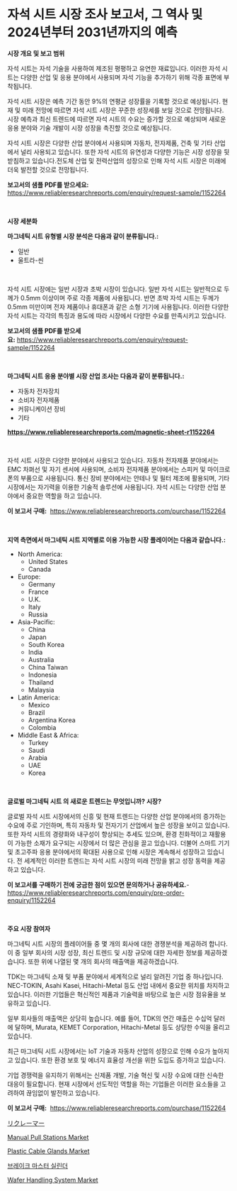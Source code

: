<p><h1>자석 시트 시장 조사 보고서, 그 역사 및 2024년부터 2031년까지의 예측</h1></p><p><strong>시장 개요 및 보고 범위</strong></p>
<p><p>자석 시트는 자석 기술을 사용하여 제조된 평평하고 유연한 재료입니다. 이러한 자석 시트는 다양한 산업 및 응용 분야에서 사용되며 자석 기능을 추가하기 위해 각종 표면에 부착됩니다.</p><p>자석 시트 시장은 예측 기간 동안 9%의 연평균 성장률을 기록할 것으로 예상됩니다. 현재 및 미래 전망에 따르면 자석 시트 시장은 꾸준한 성장세를 보일 것으로 전망됩니다. 시장 예측과 최신 트렌드에 따르면 자석 시트의 수요는 증가할 것으로 예상되며 새로운 응용 분야와 기술 개발이 시장 성장을 촉진할 것으로 예상됩니다.</p><p>자석 시트 시장은 다양한 산업 분야에서 사용되며 자동차, 전자제품, 건축 및 기타 산업에서 널리 사용되고 있습니다. 또한 자석 시트의 유연성과 다양한 기능은 시장 성장을 뒷받침하고 있습니다.전도체 산업 및 전력산업의 성장으로 인해 자석 시트 시장은 미래에 더욱 발전할 것으로 전망됩니다.</p></p>
<p><strong>보고서의 샘플 PDF를 받으세요:</strong> <a href="https://www.reliableresearchreports.com/enquiry/request-sample/1152264">https://www.reliableresearchreports.com/enquiry/request-sample/1152264</a></p>
<p>&nbsp;</p>
<p><strong>시장 세분화</strong></p>
<p><strong>마그네틱 시트 유형별 시장 분석은 다음과 같이 분류됩니다.:</strong></p>
<p><ul><li>일반</li><li>울트라-씬</li></ul></p>
<p>&nbsp;</p>
<p><p>자석 시트 시장에는 일반 시장과 초박 시장이 있습니다. 일반 자석 시트는 일반적으로 두께가 0.5mm 이상이며 주로 각종 제품에 사용됩니다. 반면 초박 자석 시트는 두께가 0.5mm 미만이며 전자 제품이나 휴대폰과 같은 소형 기기에 사용됩니다. 이러한 다양한 자석 시트는 각각의 특징과 용도에 따라 시장에서 다양한 수요를 만족시키고 있습니다.</p></p>
<p><strong>보고서의 샘플 PDF를 받으세요:</strong>&nbsp;<a href="https://www.reliableresearchreports.com/enquiry/request-sample/1152264">https://www.reliableresearchreports.com/enquiry/request-sample/1152264</a></p>
<p>&nbsp;</p>
<p><strong> 마그네틱 시트 응용 분야별 시장 산업 조사는 다음과 같이 분류됩니다.:</strong></p>
<p><ul><li>자동차 전자장치</li><li>소비자 전자제품</li><li>커뮤니케이션 장비</li><li>기타</li></ul></p>
<p><strong><a href="https://www.reliableresearchreports.com/magnetic-sheet-r1152264">https://www.reliableresearchreports.com/magnetic-sheet-r1152264</a></strong></p>
<p>&nbsp;</p>
<p><p>자석 시트 시장은 다양한 분야에서 사용되고 있습니다. 자동차 전자제품 분야에서는 EMC 차펴선 및 자기 센서에 사용되며, 소비자 전자제품 분야에서는 스피커 및 마이크로폰의 부품으로 사용됩니다. 통신 장비 분야에서는 안테나 및 필터 제조에 활용되며, 기타 시장에서는 자기력을 이용한 기술적 솔루션에 사용됩니다. 자석 시트는 다양한 산업 분야에서 중요한 역할을 하고 있습니다.</p></p>
<p><strong>이 보고서 구매:</strong>&nbsp; <a href="https://www.reliableresearchreports.com/purchase/1152264">https://www.reliableresearchreports.com/purchase/1152264</a></p>
<p>&nbsp;</p>
<p><strong>지역 측면에서 마그네틱 시트 지역별로 이용 가능한 시장 플레이어는 다음과 같습니다.:</strong></p>
<p><ul>
    <li>
        North America:
        <ul>
            <li>United States</li>
            <li>Canada</li>
        </ul>
    </li>
    <li>
        Europe:
        <ul>
            <li>Germany</li>
            <li>France</li>
            <li>U.K.</li>
            <li>Italy</li>
            <li>Russia</li>
        </ul>
    </li>
    <li>
        Asia-Pacific:
        <ul>
            <li>China</li>
            <li>Japan</li>
            <li>South Korea</li>
            <li>India</li>
            <li>Australia</li>
            <li>China Taiwan</li>
            <li>Indonesia</li>
            <li>Thailand</li>
            <li>Malaysia</li>
        </ul>
    </li>
    <li>
        Latin America:
        <ul>
            <li>Mexico</li>
            <li>Brazil</li>
            <li>Argentina Korea</li>
            <li>Colombia</li>
        </ul>
    </li>
    <li>
        Middle East & Africa:
        <ul>
            <li>Turkey</li>
            <li>Saudi</li>
            <li>Arabia</li>
            <li>UAE</li>
            <li>Korea</li>
        </ul>
    </li>
    </ul></p>
<p>&nbsp;</p>
<p><strong>글로벌 마그네틱 시트 의 새로운 트렌드는 무엇입니까? 시장?</strong></p>
<p><p>글로벌 자석 시트 시장에서의 신흥 및 현재 트렌드는 다양한 산업 분야에서의 증가하는 수요에 주로 기인하며, 특히 자동차 및 전자기기 산업에서 높은 성장을 보이고 있습니다. 또한 자석 시트의 경량화와 내구성이 향상되는 추세도 있으며, 환경 친화적이고 재활용이 가능한 소재가 요구되는 시장에서 더 많은 관심을 끌고 있습니다. 더불어 스마트 기기 및 초고주파 응용 분야에서의 확대된 사용으로 인해 시장은 계속해서 성장하고 있습니다. 전 세계적인 이러한 트렌드는 자석 시트 시장의 미래 전망을 밝고 성장 동력을 제공하고 있습니다.</p></p>
<p><strong>이 보고서를 구매하기 전에 궁금한 점이 있으면 문의하거나 공유하세요.</strong>- <a href="https://www.reliableresearchreports.com/enquiry/pre-order-enquiry/1152264">https://www.reliableresearchreports.com/enquiry/pre-order-enquiry/1152264</a></p>
<p>&nbsp;</p>
<p><strong>주요 시장 참여자</strong></p>
<p><p>마그네틱 시트 시장의 플레이어들 중 몇 개의 회사에 대한 경쟁분석을 제공하려 합니다. 이 중 일부 회사의 시장 성장, 최신 트렌드 및 시장 규모에 대한 자세한 정보를 제공하겠습니다. 또한 위에 나열된 몇 개의 회사의 매출액을 제공하겠습니다.</p><p>TDK는 마그네틱 소재 및 부품 분야에서 세계적으로 널리 알려진 기업 중 하나입니다. NEC-TOKIN, Asahi Kasei, Hitachi-Metal 등도 산업 내에서 중요한 위치를 차지하고 있습니다. 이러한 기업들은 혁신적인 제품과 기술력을 바탕으로 높은 시장 점유율을 보유하고 있습니다.</p><p>일부 회사들의 매출액은 상당히 높습니다. 예를 들어, TDK의 연간 매출은 수십억 달러에 달하며, Murata, KEMET Corporation, Hitachi-Metal 등도 상당한 수익을 올리고 있습니다.</p><p>최근 마그네틱 시트 시장에서는 IoT 기술과 자동차 산업의 성장으로 인해 수요가 높아지고 있습니다. 또한 환경 보호 및 에너지 효율성 개선을 위한 도입도 증가하고 있습니다.</p><p>기업 경쟁력을 유지하기 위해서는 신제품 개발, 기술 혁신 및 시장 수요에 대한 신속한 대응이 필요합니다. 현재 시장에서 선도적인 역할을 하는 기업들은 이러한 요소들을 고려하여 끊임없이 발전하고 있습니다.</p></p>
<p><strong>이 보고서 구매:</strong>&nbsp;&nbsp;<a href="https://www.reliableresearchreports.com/purchase/1152264">https://www.reliableresearchreports.com/purchase/1152264</a></p>
<p><p><a href="https://medium.com/@amberchain86/%E3%83%AA%E3%82%AF%E3%83%AC%E3%82%A4%E3%83%9E%E3%83%BC%E5%B8%82%E5%A0%B4%E3%81%AF-%E5%B8%82%E5%A0%B4%E3%82%B7%E3%82%A7%E3%82%A2-%E3%82%B5%E3%82%A4%E3%82%BA-%E3%81%8A%E3%82%88%E3%81%B32031%E5%B9%B4%E3%81%BE%E3%81%A7%E3%81%AE%E4%BA%88%E6%B8%AC%E3%82%92%E4%B8%AD%E5%BF%83%E3%81%AB%E6%8D%AE%E3%81%88%E3%81%A6%E3%81%84%E3%81%BE%E3%81%99-f0b279383c3c">リクレーマー</a></p><p><a href="https://view.publitas.com/reportprime-1/manual-pull-stations-market-analysis-its-cagr-market-segmentation-and-global-industry-overview/">Manual Pull Stations Market</a></p><p><a href="https://issuu.com/reportprime-2/docs/plastic-cable-glands-market-size-2030.pptx">Plastic Cable Glands Market</a></p><p><a href="https://medium.com/@earlfeffersj/%EB%B8%8C%EB%A0%88%EC%9D%B4%ED%81%AC-%EB%A7%88%EC%8A%A4%ED%84%B0-%EC%8B%A4%EB%A6%B0%EB%8D%94-%EC%8B%9C%EC%9E%A5%EC%9D%80-%EC%8B%9C%EC%9E%A5-%EC%A0%90%EC%9C%A0%EC%9C%A8-%ED%81%AC%EA%B8%B0-%EB%B0%8F-2031%EB%85%84%EA%B9%8C%EC%A7%80%EC%9D%98-%EC%98%88%EC%83%81-%EC%98%88%EC%B8%A1%EC%97%90-%EC%B4%88%EC%A0%90%EC%9D%84-%EB%A7%9E%EC%B6%A5%EB%8B%88%EB%8B%A4-d3d59189de87">브레이크 마스터 실린더</a></p><p><a href="https://github.com/Paul14Anderson63/Market-Research-Report-List-3/blob/main/wafer-handling-system-market.md">Wafer Handling System Market</a></p></p>